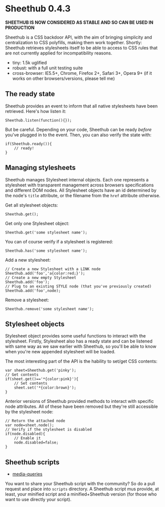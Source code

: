 Sheethub 0.4.3
==============

__SHEETHUB IS NOW CONSIDERED AS STABLE AND SO CAN BE USED IN PRODUCTION__

Sheethub is a CSS backdoor API, with the aim of bringing simplicity and centralization to CSS polyfills, making them work together. Shortly: Sheethub retrieves stylesheets itself to be able to access to CSS rules that are not currently applied for incompatibility reasons.

- tiny: 1.5k uglified
- robust: with a full unit testing suite
- cross-browser: IE5.5+, Chrome, Firefox 2+, Safari 3+, Opera 9+ (if it works on other browsers/versions, please tell me)

The ready state
---------------

Sheethub provides an event to inform that all native stylesheets have been retrieved. Here's how listen it:

    Sheethub.listen(function(){});

But be careful. Depending on your code, Sheethub can be ready _before_ you've plugged in to the event. Then, you can also verify the state with:

    if(Sheethub.ready()){
        // ready!
    }

Managing stylesheets
--------------------

Sheethub manages Stylesheet internal objects. Each one represents a stylesheet with transparent management across browsers specifications and different DOM nodes. All Stylesheet objects have an id determined by the node's `title` attribute, or the filename from the `href` attribute otherwise.

Get all stylesheet objects:

    Sheethub.get();

Get only one Stylesheet object:

    Sheethub.get('some stylesheet name');

You can of course verify if a stylesheet is registered:

    Sheethub.has('some stylesheet name');

Add a new stylesheet:

    // Create a new Stylesheet with a LINK node
    Sheethub.add('foo','a{color:red;}');
    // Create a new empty Stylesheet
    Sheethub.add('foo');
    // Plug to an existing STYLE node (that you've previously created)
    Sheethub.add('foo',node);
    
Remove a stylesheet:

    Sheethub.remove('some stylesheet name');

Stylesheet objects
------------------

Stylesheet object provides some useful functions to interact with the stylesheet. Firstly, Stylesheet also has a ready state and can be listened with same way as we saw earlier with Sheethub, so you'll be able to know when you're new appended stylesheet will be loaded.

The most interesting part of the API is the hability to set/get CSS contents:

    var sheet=Sheethub.get('pinky');
    // Get contents
    if(sheet.get()=='*{color:pink}'){
        // Set contents
        sheet.set('*{color:brown}');
    }

Anterior versions of Sheethub provided methods to interact with specific node attributes. All of these have been removed but they're still accessible by the stylesheet node:

    // Return the attached node
    var node=sheet.node();
    // Verify if the stylesheet is disabled
    if(node.disabled){
        // Enable it
        node.disabled=false;
    }

Sheethub scripts
----------------

- [media-queries](https://github.com/pyrsmk/Sheethub/tree/master/scripts/mqs)

You want to share your Sheethub script with the community? So do a pull request and place into `scripts` directory. A Sheethub script mus provide, at least, your minified script and a minified+Sheethub version (for those who want to use directly your script).
